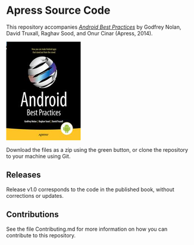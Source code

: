# Apress Source Code

This repository accompanies [*Android Best Practices*](http://www.apress.com/9781430258575) by Godfrey Nolan, David  Truxall, Raghav  Sood, and Onur  Cinar (Apress, 2014).

![Cover image](9781430258575.jpg)

Download the files as a zip using the green button, or clone the repository to your machine using Git.

## Releases

Release v1.0 corresponds to the code in the published book, without corrections or updates.

## Contributions

See the file Contributing.md for more information on how you can contribute to this repository.
